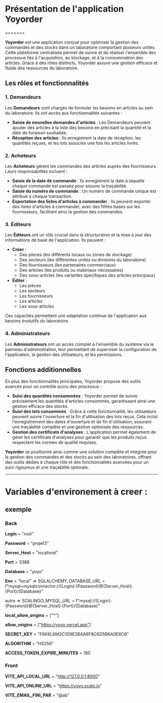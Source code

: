 # Présentation de l'application Yoyorder

=======

**Yoyorder** est une application conçue pour optimiser la gestion des commandes et des stocks dans un laboratoire comportant plusieurs unités. Cette plateforme centralisée permet de suivre et de réaliser l'ensemble des processus liés à l'acquisition, au stockage, et à la consommation des articles. Grâce à des rôles distincts, Yoyorder assure une gestion efficace et fluide des ressources du laboratoire.

## Les rôles et fonctionnalités

### 1. Demandeurs

Les **Demandeurs** sont chargés de formuler les besoins en articles au sein du laboratoire. Ils ont accès aux fonctionnalités suivantes :

- **Saisie de nouvelles demandes d'articles** : Les Demandeurs peuvent ajouter des articles à la liste des besoins en précisant la quantité et la date de livraison souhaitée.
- **Réception des articles** : Ils enregistrent la date de réception, les quantités reçues, et les lots associés une fois les articles livrés.

### 2. Acheteurs

Les **Acheteurs** gèrent les commandes des articles auprès des fournisseurs. Leurs responsabilités incluent :

- **Saisie de la date de commande** : Ils enregistrent la date à laquelle chaque commande est passée pour assurer la traçabilité.
- **Saisie du numéro de commande** : Un numéro de commande unique est attribué à chaque transaction.
- **Exportation des listes d'articles à commander** : Ils peuvent exporter des listes d'articles à commander, avec des filtres basés sur les fournisseurs, facilitant ainsi la gestion des commandes.

### 3. Éditeurs

Les **Éditeurs** ont un rôle crucial dans la structuration et la mise à jour des informations de base de l'application. Ils peuvent :

- **Créer** :
  - Des pièces (les différents locaux ou zones de stockage)
  - Des secteurs (les différentes unités ou divisions du laboratoire)
  - Des fournisseurs (les partenaires commerciaux)
  - Des articles (les produits ou matériaux nécessaires)
  - Des sous-articles (les variantes spécifiques des articles principaux)
- **Éditer** :
  - Les pièces
  - Les secteurs
  - Les fournisseurs
  - Les articles
  - Les sous-articles

Ces capacités permettent une adaptation continue de l'application aux besoins évolutifs du laboratoire.

### 4. Administrateurs

Les **Administrateurs** ont un accès complet à l'ensemble du système via le panneau d'administration, leur permettant de superviser la configuration de l'application, la gestion des utilisateurs, et les permissions.

## Fonctions additionnelles

En plus des fonctionnalités principales, Yoyorder propose des outils avancés pour un contrôle accru des processus :

- **Suivi des quantités consommées** : Yoyorder permet de suivre précisément les quantités d'articles consommés, garantissant ainsi une gestion efficace des stocks.
- **Suivi des lots consommés** : Grâce à cette fonctionnalité, les utilisateurs peuvent suivre l'ouverture et la fin d'utilisation des lots reçus. Cela inclut l'enregistrement des dates d'ouverture et de fin d'utilisation, assurant une traçabilité complète et une gestion optimisée des ressources.
- **Gestion des certificats d'analyses** : L'application permet également de gérer les certificats d'analyses pour garantir que les produits reçus respectent les normes de qualité requises.

**Yoyorder** se positionne ainsi comme une solution complète et intégrée pour la gestion des commandes et des stocks au sein des laboratoires, offrant des outils dédiés à chaque rôle et des fonctionnalités avancées pour un suivi rigoureux et une traçabilité optimale.


---

# Variables d'environement à creer :

## exemple

### Back

**Login** = "root"

**Password** = "projet3"

**Server_Host** = "localhost"

**Port** = 3388

**Database** = "yoyo"

**Env** = "local" => SQLALCHEMY_DATABASE_URL = f"mysql+mysqlconnector://{Login}:{Password}@{Server_Host}:{Port}/{Database}"

autre => SCALINGO_MYSQL_URL = f"mysql://{Login}:{Password}@{Server_Host}:{Port}/{Database}"

**local_allow_origins** = ["*"]

**allow_origins** = ["https://yoyo.vercel.app"]

**SECRET_KEY** = "F6K6L6M2C1D9E2B4A6F8C6D5B6A0E6C6"

**ALGORITHM** = "HS256"

**ACCESS_TOKEN_EXPIRE_MINUTES** = 180

### Front

**VITE_API_LOCAL_URL** = "http://127.0.0.1:8000"

**VITE_API_ONLINE_URL** = "https://yoyo.scalo.io"

**VITE_EMAIL_FINI_PAR** = "@ab"